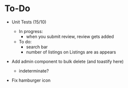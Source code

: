 # To-Do

- Unit Tests (15/10)

  - In progress:
    - when you submit review, review gets added
  - To do:
    - search bar
    - number of listings on Listings are as appears

- Add admin component to bulk delete (and toastify here)
  - indeterminate?
- Fix hamburger icon

